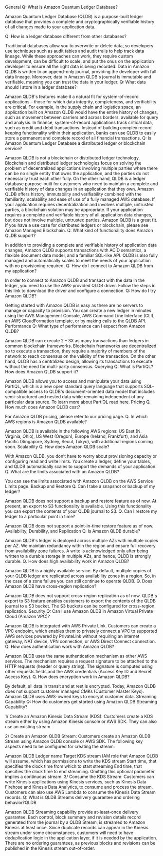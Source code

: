 General
Q: What is Amazon Quantum Ledger Database?

Amazon Quantum Ledger Database (QLDB) is a purpose-built ledger database that provides a complete and cryptographically verifiable history of all changes made to your application data.

Q: How is a ledger database different from other databases?

Traditional databases allow you to overwrite or delete data, so developers use techniques such as audit tables and audit trails to help track data lineage. While these approaches can work, they require custom development, can be difficult to scale, and put the onus on the application developer to ensure all the right data is being recorded. Data in Amazon QLDB is written to an append-only journal, providing the developer with full data lineage. Moreover, data in Amazon QLDB's journal is immutable and verifiable, meaning you can trust the data in your ledger.
Q: What data should I store in a ledger database?

Amazon QLDB's features make it a natural fit for system-of-record applications – those for which data integrity, completeness, and verifiability are critical. For example, in the supply chain and logistics space, an application built on Amazon QLDB would have the entire history of changes, such as movement between carriers and across borders, available for query and analysis. In finance, system-of-record applications track critical data, such as credit and debit transactions. Instead of building complex record keeping functionality within their application, banks can use QLDB to easily store a permanent and complete record of all financial transactions.
Q: Is Amazon Quantum Ledger Database a distributed ledger or blockchain service?

Amazon QLDB is not a blockchain or distributed ledger technology. Blockchain and distributed ledger technologies focus on solving the problem of decentralized applications involving multiple parties where there can be no single entity that owns the application, and the parties do not necessarily trust each other fully. On the other hand, QLDB is a ledger database purpose-built for customers who need to maintain a complete and verifiable history of data changes in an application that they own. Amazon QLDB offers history, immutability and verifiability combined with the familiarity, scalability and ease of use of a fully managed AWS database. If your application requires decentralization and involves multiple, untrusted parties, a blockchain solution may be appropriate. If your application requires a complete and verifiable history of all application data changes, but does not involve multiple, untrusted parties, Amazon QLDB is a great fit. If you have a use case for distributed ledgers or blockchain, please see Amazon Managed Blockchain.
Q: What kind of functionality does Amazon QLDB support?

In addition to providing a complete and verifiable history of application data changes, Amazon QLDB supports transactions with ACID semantics, a flexible document data model, and a familiar SQL-like API. QLDB is also fully managed and automatically scales to meet the needs of your application with no provisioning required.
Q: How do I connect to Amazon QLDB from my application?

In order to connect to Amazon QLDB and transact with the data in the ledger, you need to use the AWS-provided QLDB driver. Follow the steps in this link to download the driver and configure a connection.
Q: How do I try Amazon QLDB?

Getting started with Amazon QLDB is easy as there are no servers to manage or capacity to provision. You can create a new ledger in minutes using the AWS Management Console, AWS Command Line Interface (CLI), an AWS CloudFormation template, or by making calls to the QLDB API.
Performance
Q: What type of performance can I expect from Amazon QLDB?

Amazon QLDB can execute 2 – 3X as many transactions than ledgers in common blockchain frameworks. Blockchain frameworks are decentralized so to execute a transaction, they require a majority of members of the network to reach consensus on the validity of the transaction. On the other hand, QLDB has a centralized design, allowing its transactions to execute without the need for multi-party consensus.
Querying
Q: What is PartiQL? How does Amazon QLDB support it?

Amazon QLDB allows you to access and manipulate your data using PartiQL, which is a new open standard query language that supports SQL-compatible access to QLDB's document-oriented data model that includes semi-structured and nested data while remaining independent of any particular data source. To learn more about PartiQL read here.
Pricing
Q. How much does Amazon QLDB cost?

For Amazon QLDB pricing, please refer to our pricing page.
Q. In which AWS regions is Amazon QLDB available?

Amazon QLDB is available in the following AWS regions: US East (N. Virginia, Ohio), US West (Oregon), Europe (Ireland, Frankfurt), and Asia Pacific (Singapore, Sydney, Seoul, Tokyo), with additional regions coming soon.
Scalability
Q. How does Amazon QLDB scale?

With Amazon QLDB, you don’t have to worry about provisioning capacity or configuring read and write limits. You create a ledger, define your tables, and QLDB automatically scales to support the demands of your application.
Q. What are the limits associated with an Amazon QLDB?

You can see the limits associated with Amazon QLDB on the AWS Service Limits page.
Backup and Restore
Q. Can I take a snapshot or backup of my ledger?

Amazon QLDB does not support a backup and restore feature as of now. At present, an export to S3 functionality is available. Using this functionality you can export the contents of your QLDB journal to S3.
Q. Can I restore my ledger to a particular point in time?

Amazon QLDB does not support a point-in-time restore feature as of now.
Availability, Durability, and Replication
Q. Is Amazon QLDB durable?

Amazon QLDB's ledger is deployed across multiple AZs with multiple copies per AZ. We maintain redundancy within the region and ensure full recovery from availability zone failures. A write is acknowledged only after being written to a durable storage in multiple AZs, and hence, QLDB is strongly durable.
Q. How does high availability work in Amazon QLDB?

Amazon QLDB is a highly available service. By default, multiple copies of your QLDB ledger are replicated across availability zones in a region. So, in the case of a zone failure you can still continue to operate QLDB.
Q. Does Amazon QLDB have cross-region replication?

Amazon QLDB does not support cross-region replication as of now. QLDB's export to S3 feature enables customers to export the contents of the QLDB journal to a S3 bucket. The S3 buckets can be configured for cross-region replication.
Security
Q: Can I use Amazon QLDB in Amazon Virtual Private Cloud (Amazon VPC)?

Amazon QLDB is integrated with AWS Private Link. Customers can create a VPC endpoint, which enables them to privately connect a VPC to supported AWS services powered by PrivateLink without requiring an internet gateway, NAT device, VPN connection, or AWS Direct Connect connection.
Q: How does authentication work with Amazon QLDB?

Amazon QLDB uses the same authentication mechanism as other AWS services. The mechanism requires a request signature to be attached to the HTTP requests (header or query string). The signature is computed using other requests fields and the AWS credentials (Access Key ID and Secret Access Key).
Q. How does encryption work in Amazon QLDB?

By default, all data in transit and at rest is encrypted. Today, Amazon QLDB does not support customer managed CMKs (Customer Master Keys). Amazon QLDB uses AWS-owned keys to encrypt customer data.
Streaming Capability
Q: How do customers get started using Amazon QLDB Streaming Capability?

1/ Create an Amazon Kinesis Data Stream (KDS): Customers create a KDS stream either by using Amazon Kinesis console or AWS SDK. They can also use an existing stream.

2/ Create an Amazon QLDB Stream: Customers create an Amazon QLDB Stream using Amazon QLDB console or AWS SDK. The following key aspects need to be configured for creating the stream:

Amazon QLDB Ledger name
Target KDS stream
IAM role that Amazon QLDB will assume, which has permissions to write the KDS stream
Start time, that specifies the clock time from which to start streaming
End time, that specifies the clock time to end streaming. Omitting this optional parameter implies a continuous stream.
3/ Consume the KDS Stream: Customers can write Kinesis applications using Kinesis services, such as Kinesis Data Firehose and Kinesis Data Analytics, to consume and process the stream. Customers can also use AWS Lambda to consume the Kinesis Data Stream records.
Q: What is QLDB Streams delivery guarantee and ordering behavior?QLDB

Amazon QLDB Streaming capability provide at-least-once delivery guarantee. Each control, block summary and revision details record generated from the journal by a QLDB Stream, is streamed to Amazon Kinesis at least once. Since duplicate records can appear in the Kinesis stream under some circumstances, customers will need to have deduplication logic in the application layer, if it is needed by the application. There are no ordering guarantees, as previous blocks and revisions can be published in the Kinesis stream out-of-order.
